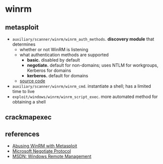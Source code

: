 # winrm

## metasploit
- `auxiliary/scanner/winrm/winrm_auth_methods`. **discovery module** that determines
  - whether or not WinRM is listening
  - what authentication methods are supported
    - **basic.** disabled by default
    - **negotiate.** default for non-domains; uses NTLM for workgroups, Kerberos for domains
    - **kerberos.** default for domains
  - [source code](https://github.com/rapid7/metasploit-framework/blob/master//modules/auxiliary/scanner/winrm/winrm_auth_methods.rb)
- `auxiliary/scanner/winrm/winrm_cmd`. instantiate a shell; has a limited time to live
- `exploit/windows/winrm/winrm_script_exec`. more automated method for obtaining a shell

## crackmapexec

## references
- [Abusing WinRM with Metasploit](https://blog.rapid7.com/2012/11/08/abusing-windows-remote-management-winrm-with-metasploit/)
- [Microsoft Negotiate Protocol](https://docs.microsoft.com/en-us/windows/win32/secauthn/microsoft-negotiate)
- [MSDN: Windows Remote Management](https://docs.microsoft.com/en-us/windows/win32/winrm/portal)
